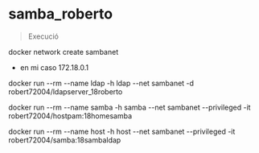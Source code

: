 # samba_roberto

> Execució

docker network create sambanet

* en mi caso 172.18.0.1

docker run --rm --name ldap -h ldap --net sambanet -d robert72004/ldapserver_18roberto

docker run --rm --name samba -h samba --net sambanet --privileged -it robert72004/hostpam:18homesamba

docker run --rm --name host -h host --net sambanet --privileged -it robert72004/samba:18sambaldap 





